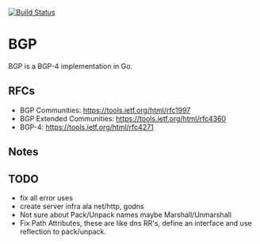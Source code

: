 [![Build Status](https://travis-ci.org/miekg/bgp.svg?branch=master)](https://travis-ci.org/miekg/bgp)

# BGP

BGP is a BGP-4 implementation in Go.

## RFCs

* BGP Communities: <https://tools.ietf.org/html/rfc1997>
* BGP Extended Communities: <https://tools.ietf.org/html/rfc4360>
* BGP-4: <https://tools.ietf.org/html/rfc4271>

## Notes

## TODO

* fix all error uses
* create server infra ala net/http, godns
* Not sure about Pack/Unpack names maybe Marshall/Unmarshall
* Fix Path Attributes, these are like dns RR's, define an interface
    and use reflection to pack/unpack.
